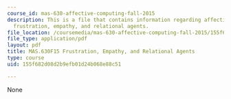 ```yaml
---
course_id: mas-630-affective-computing-fall-2015
description: This is a file that contains information regarding affective computing
  frustration, empathy, and relational agents.
file_location: /coursemedia/mas-630-affective-computing-fall-2015/155f682d08d2b9efb01d24b068e88c51_MITMAS_630F15_Frustration.pdf
file_type: application/pdf
layout: pdf
title: MAS.630F15 Frustration, Empathy, and Relational Agents
type: course
uid: 155f682d08d2b9efb01d24b068e88c51

---
```

None